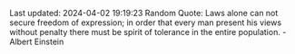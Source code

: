 Last updated: 2024-04-02 19:19:23
Random Quote: Laws alone can not secure freedom of expression; in order that every man present his views without penalty there must be spirit of tolerance in the entire population. - Albert Einstein